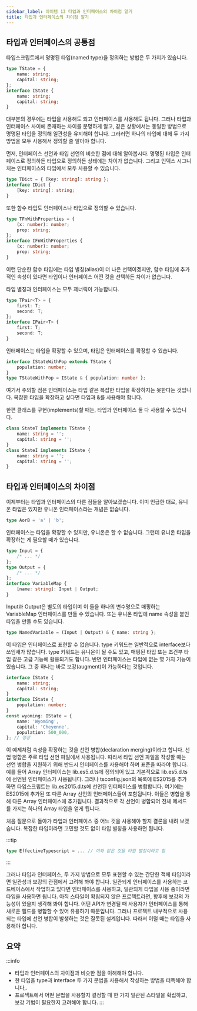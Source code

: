 ```yaml
---
sidebar_label: 아이템 13 타입과 인터페이스의 차이점 알기
title: 타입과 인터페이스의 차이점 알기
---
```


## 타입과 인터페이스의 공통점

타입스크립트에서 명명된 타입(named type)을 정의하는 방법은 두 가지가 있습니다.

```ts
type TState = {
	name: string;
	capital: string;
};
interface IState {
	name: string;
	capital: string;
}
```

대부분의 경우에는 타입을 사용해도 되고 인터페이스를 사용해도 됩니다. 그러나 타입과 인터페이스 사이에 존재하는 차이를 분명하게 알고, 같은 상황에서는 동일한 방법으로 명명된 타입을 정의해 일관성을 유지해야 합니다. 그러러면 하나의 타입에 대해 두 가지 방법을 모두 사용해서 정의할 줄 알아야 합니다.

먼저, 인터페이스 선언과 타입 선언의 비슷한 점에 대해 알아봅시다. 명명된 타입은 인터페이스로 정의하든 타입으로 정의하든 상태에는 차이가 없습니다. 그리고 인덱스 시그니처는 인터페이스와 타입에서 모두 사용할 수 있습니다.

```ts
type TDict = { [key: string]: string };
interface IDict {
	[key: string]: string;
}
```

또한 함수 타입도 인터페이스나 타입으로 정의할 수 있습니다.

```ts
type TFnWithProperties = {
	(x: number): number;
	prop: string;
};
interface IFnWithProperties {
	(x: number): number;
	prop: string;
}
```

이런 단순한 함수 타입에는 타입 별칭(alias)이 더 나은 선택이겠지만, 함수 타입에 추가적인 속성이 있다면 타입이나 인터페이스 어떤 것을 선택하든 차이가 없습니다.

타입 별칭과 인터페이스는 모두 제너릭이 가능합니다.

```ts
type TPair<T> = {
	first: T;
	second: T;
};
interface IPair<T> {
	first: T;
	second: T;
}
```

인터페이스는 타입을 확장할 수 있으며, 타입은 인터페이스를 확장할 수 있습니다.

```ts
interface IStateWithPop extends TState {
	population: number;
}
type TStateWithPop = IState & { population: number };
```

여기서 주의할 점은 인터페이스는 타입 같은 복잡한 타입을 확장하지는 못한다는 것입니다. 복잡한 타입을 확장하고 싶다면 타입과 &를 사용해야 합니다.

한편 클래스를 구현(implements)할 때는, 타입과 인터페이스 둘 다 사용할 수 있습니다.

```ts
class StateT implements TState {
	name: string = '';
	capital: string = '';
}
class StateI implements IState {
	name: string = '';
	capital: string = '';
}
```

## 타입과 인터페이스의 차이점

이제부터는 타입과 인터페이스의 다른 점들을 알아보겠습니다. 이미 언급한 대로, 유니온 타입은 있지만 유니온 인터페이스라는 개념은 없습니다.

```ts
type AorB = 'a' | 'b';
```

인터페이스는 타입을 확장할 수 있지만, 유니온은 할 수 없습니다. 그런데 유니온 타입을 확장하는 게 필요할 때가 있습니다.

```ts
type Input = {
	/* ... */
};
type Output = {
	/* ... */
};
interface VariableMap {
	[name: string]: Input | Output;
}
```

Input과 Output은 별도의 타입이며 이 둘을 하나의 변수명으로 매핑하는 VariableMap 인터페이스를 만들 수 있습니다. 또는 유니온 타입에 name 속성을 붙인 타입을 만들 수도 있습니다.

```ts
type NamedVariable = (Input | Output) & { name: string };
```

이 타입은 인터페이스로 표현할 수 없습니다. type 키워드는 일반적으로 interface보다 쓰임새가 많습니다. type 키워드는 유니온이 될 수도 있고, 매핑된 타입 또는 조건부 타입 같은 고급 기능에 활용되기도 합니다. 반면 인터페이스는 타입에 없는 몇 가지 기능이 있습니다. 그 중 하나는 바로 보강(augment)이 가능하다는 것입니다.

```ts
interface IState {
	name: string;
	capital: string;
}
interface IState {
	population: number;
}
const wyoming: IState = {
	name: 'Wyoming',
	capital: 'Cheyenne',
	population: 500_000,
}; // 정상
```

이 예제처럼 속성을 확장하는 것을 선언 병합(declaration merging)이라고 합니다. 선업 병합은 주로 타입 선언 파일에서 사용됩니다. 따라서 타입 선언 파일을 작성할 때는 선언 병합을 지원하기 위해 반드시 인터페이스를 사용해야 하며 표준을 따라야 합니다. 예를 들어 Array 인터페이스는 lib.es5.d.ts에 정의되어 있고 기본적으로 lib.es5.d.ts에 선언된 인터페이스가 사용됩니다. 그러나 tsconfig.json의 목록에 ES2015를 추가하면 타입스크립트는 lib.es2015.d.ts에 선언된 인터페이스를 병합합니다. 여기에는 ES2015에 추가된 또 다른 Array 선언의 인터페이스들이 포함됩니다. 이들은 병합을 통해 다른 Array 인터페이스에 추가됩니다. 결과적으로 각 선언이 병합되어 전체 메서드를 가지는 하나의 Array 타입을 얻게 됩니다.

처음 질문으로 돌아가 타입과 인터페이스 중 어느 것을 사용해야 할지 결론을 내려 보겠습니다. 복잡한 타입이라면 고민할 것도 없이 타입 별칭을 사용하면 됩니다.

:::tip

```ts
type EffectiveTypescript = ... // 이와 같은 것을 타입 별칭이라고 함
```

:::

그러나 타입과 인터페이스, 두 가지 방법으로 모두 표현할 수 있는 간단한 객체 타입이라면 일관성과 보강의 관점에서 고려해 봐야 합니다. 일관되게 인터페이스를 사용하는 코드베이스에서 작업하고 있다면 인터페이스를 사용하고, 일관되게 타입을 사용 중이라면 타입을 사용하면 됩니다. 아직 스타일이 확립되지 않은 프로젝트라면, 향후에 보강의 가능성이 있을지 생각해 봐야 합니다. 어떤 API가 변경될 때 사용자가 인터페이스를 통해 새로운 필드를 병합할 수 있어 유용하기 때문입니다. 그러나 프로젝트 내부적으로 사용되는 타입에 선언 병합이 발생하는 것은 잘못된 설계입니다. 따라서 이럴 때는 타입을 사용해야 합니다.

## 요약

:::info

-   타입과 인터페이스의 차이점과 비슷한 점을 이해해야 합니다.
-   한 타입을 type과 interface 두 가지 문법을 사용해서 작성하는 방법을 터득해야 합니다,.
-   프로젝트에서 어떤 문법을 사용할지 결정할 때 한 가지 일관된 스타일을 확립하고, 보강 기법이 필요한지 고려해야 합니다.
    :::
